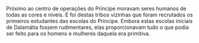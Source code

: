 ﻿Próximo ao centro de operações do Príncipe moravam seres humanos de todas as cores e níveis. E foi destas tribos vizinhas que foram recrutados os primeiros estudantes das escolas do Príncipe. Embora estas escolas iniciais de Dalamátia fossem rudimentares, elas proporcionavam tudo o que podia ser feito para os homens e mulheres daquela era primitiva.